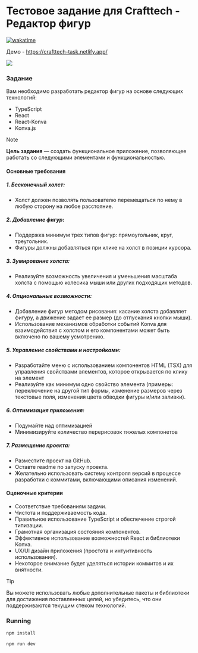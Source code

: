 # Тестовое задание для Crafttech - Редактор фигур

[![wakatime](https://wakatime.com/badge/user/08f508bd-d42c-46d7-909f-c80e7f16dc92/project/179e30d9-b357-4034-aad9-59d0f686227d.svg)](https://wakatime.com/badge/user/08f508bd-d42c-46d7-909f-c80e7f16dc92/project/179e30d9-b357-4034-aad9-59d0f686227d)

Демо - https://crafttech-task.netlify.app/

![](https://i.imgur.com/yeFuXMq.png)

### Задание

Вам необходимо разработать редактор фигур на основе следующих технологий:

- TypeScript
- React
- React-Konva
- Konva.js

> [!note]
> **Цель задания** — создать функциональное приложение, позволяющее работать со следующими элементами и функциональностью.

#### Основные требования

##### 1. Бесконечный холст:
- Холст должен позволять пользователю перемещаться по нему в любую сторону на любое расстояние.

##### 2. Добавление фигур:
- Поддержка минимум трех типов фигур: прямоугольник, круг, треугольник.
- Фигуры должны добавляться при клике на холст в позиции курсора.

##### 3. Зумирование холста:
- Реализуйте возможность увеличения и уменьшения масштаба холста с помощью колесика мыши или других подходящих методов.

##### 4. Опциональные возможности:
- Добавление фигур методом рисования: касание холста добавляет фигуру, а движение задает ее размер (до отпускания кнопки мыши).
- Использование механизмов обработки событий Konva для взаимодействия с холстом и его компонентами может быть включено по вашему усмотрению.

##### 5. Управление свойствами и настройками:
- Разработайте меню с использованием компонентов HTML (TSX) для управления свойствами элементов, которое открывается по клику на элемент
- Реализуйте как минимум одно свойство элемента (примеры: переключение на другой тип формы, изменение размеров через текстовые поля, изменения цвета обводки фигуры и/или заливки).

##### 6. Оптимизация приложения:
- Подумайте над оптимизацией
- Минимизируйте количество перерисовок тяжелых компонетов

##### 7. Размещение проекта:
- Разместите проект на GitHub.
- Оставте readme по запуску проекта.
- Желательно использовать систему контроля версий в процессе разработки с коммитами, включающими описания изменений.

#### Оценочные критерии

- Соответствие требованиям задачи.
- Чистота и поддерживаемость кода.
- Правильное использование TypeScript и обеспечение строгой типизации.
- Грамотная организация состояния компонентов.
- Эффективное использование возможностей React и библиотеки Konva.
- UX/UI дизайн приложения (простота и интуитивность использования).
- Некоторое внимание будет уделяться истории коммитов и их внятности.


> [!tip] 
> Вы можете использовать любые дополнительные пакеты и библиотеки для достижения поставленных целей, но убедитесь, что они поддерживаются текущим стеком технологий.


### Running

```bash
npm install
```

```bash
npm run dev
```

